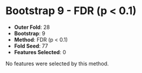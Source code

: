 # Bootstrap 9 - FDR (p < 0.1)

- **Outer Fold**: 28
- **Bootstrap**: 9
- **Method**: FDR (p < 0.1)
- **Fold Seed**: 77
- **Features Selected**: 0

No features were selected by this method.
